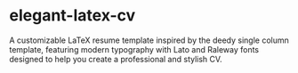 # elegant-latex-cv
A customizable LaTeX resume template inspired by the deedy single column template, featuring modern typography with Lato and Raleway fonts designed to help you create a professional and stylish CV.
